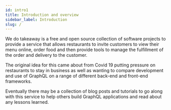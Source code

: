 ```yaml
---
id: intro1
title: Introduction and overview
sidebar_label: Introduction
slug: /
---
```


We do takeaway is a free and open source collection of software projects to
provide a service that allows restaurants to invite customers to view their
menu online, order food and then provide tools to manage the fulfillment of
the order and delivery to the customer.

The original idea for this came about from Covid 19 putting pressure on 
restaurants to stay in business as well as wanting to compare development 
and use of GraphQL on a range of different back-end and front-end frameworks.

Eventually there may be a collection of blog posts and tutorials to go
along with this service to help others build GraphQL applications and
read about any lessons learned.

